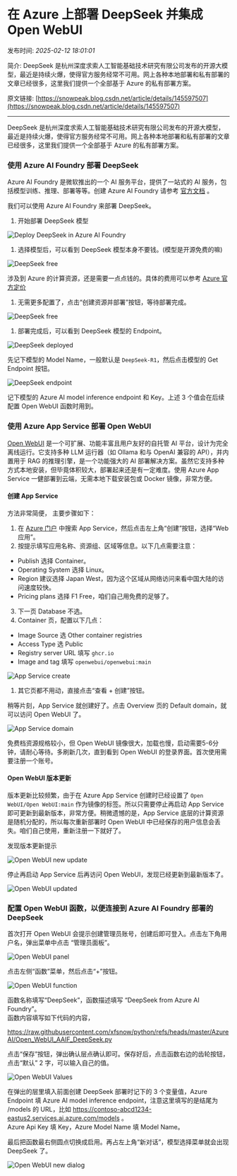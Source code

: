 # 在 Azure 上部署 DeepSeek 并集成 Open WebUI

发布时间: *2025-02-12 18:01:01*

简介: DeepSeek 是杭州深度求索人工智能基础技术研究有限公司发布的开源大模型，最近是持续火爆，使得官方服务经常不可用。网上各种本地部署和私有部署的文章已经很多，这里我们提供一个全部基于 Azure 的私有部署方案。

原文链接: [https://snowpeak.blog.csdn.net/article/details/145597507](https://snowpeak.blog.csdn.net/article/details/145597507)

---------

DeepSeek 是杭州深度求索人工智能基础技术研究有限公司发布的开源大模型，最近是持续火爆，使得官方服务经常不可用。网上各种本地部署和私有部署的文章已经很多，这里我们提供一个全部基于 Azure 的私有部署方案。

### 使用 Azure AI Foundry 部署 DeepSeek

Azure AI Foundry 是微软推出的一个 AI 服务平台，提供了一站式的 AI 服务，包括模型训练、推理、部署等等。创建 Azure AI Foundry 请参考 [官方文档](<https://learn.microsoft.com/azure/ai-studio/how-to/create-projects> "官方文档") 。

我们可以使用 Azure AI Foundry 来部署 DeepSeek。

  1. 开始部署 DeepSeek 模型

![Deploy DeepSeek in Azure AI Foundry](../assets/img/20250212_Azure_DeepSeek_Open_01.png)

  1. 选择模型后，可以看到 DeepSeek 模型本身不要钱。(模型是开源免费的嘛)

![DeepSeek free](../assets/img/20250212_Azure_DeepSeek_Open_02.png)

涉及到 Azure 的计算资源，还是需要一点点钱的。具体的费用可以参考 [Azure 官方定价](<https://azure.microsoft.com/zh-cn/pricing/details/machine-learning/> "Azure 官方定价")

  1. 无需更多配置了，点击“创建资源并部署”按钮，等待部署完成。

![DeepSeek free](../assets/img/20250212_Azure_DeepSeek_Open_03.png)

  1. 部署完成后，可以看到 DeepSeek 模型的 Endpoint。

![DeepSeek deployed](../assets/img/20250212_Azure_DeepSeek_Open_04.png)

先记下模型的 Model Name，一般默认是 `DeepSeek-R1`，然后点击模型的 Get Endpoint 按钮。

![DeepSeek endpoint](../assets/img/20250212_Azure_DeepSeek_Open_05.png)

记下模型的 Azure AI model inference endpoint 和 Key。上述 3 个值会在后续配置 Open WebUI 函数时用到。

### 使用 Azure App Service 部署 Open WebUI

[Open WebUI](<https://www.openwebui.com/> "Open WebUI") 是一个可扩展、功能丰富且用户友好的自托管 AI 平台，设计为完全离线运行。它支持多种 LLM 运行器（如 Ollama 和与 OpenAI 兼容的 API），并内置用于 RAG 的推理引擎，是一个功能强大的 AI 部署解决方案。虽然它支持多种方式本地安装，但毕竟体积较大，部署起来还是有一定难度。使用 Azure App Service 一健部署到云端，无需本地下载安装包或 Docker 镜像，非常方便。

#### 创建 App Service

方法非常简便， 主要步骤如下：

  1. 在 [Azure 门户](<https://portal.azure.com/> "Azure 门户") 中搜索 App Service，然后点击左上角“创建”按钮，选择“Web 应用”。
  2. 按提示填写应用名称、资源组、区域等信息。以下几点需要注意： 
 * Publish 选择 Container。
 * Operating System 选择 Linux。
 * Region 建议选择 Japan West，因为这个区域从网络访问来看中国大陆的访问速度较快。
 * Pricing plans 选择 F1 Free，咱们自己用免费的足够了。
  3. 下一页 Database 不选。
  4. Container 页，配置以下几点： 
 * Image Source 选 Other container registries
 * Access Type 选 Public
 * Registry server URL 填写 `ghcr.io`
 * Image and tag 填写 `openwebui/openwebui:main`

![App Service create](../assets/img/20250212_Azure_DeepSeek_Open_06.png)

  1. 其它页都不用动，直接点击“查看 + 创建”按钮。

稍等片刻，App Service 就创建好了。点击 Overview 页的 Default domain，就可以访问 Open WebUI 了。

![App Service domain](../assets/img/20250212_Azure_DeepSeek_Open_07.png)

免费档资源规格较小，但 Open WebUI 镜像很大，加载也慢，启动需要5-6分钟，请耐心等待。多刷新几次，直到看到 Open WebUI 的登录界面。首次使用需要注册一个账号。

#### Open WebUI 版本更新

版本更新比较频繁，由于在 Azure App Service 创建时已经设置了 `Open WebUI/Open WebUI:main` 作为镜像的标签。所以只需要停止再启动 App Service 即可更新到最新版本，非常方便。稍微遗憾的是，App Service 底层的计算资源是随机分配的，所以每次重新部署时 Open WebUI 中已经保存的用户信息会丢失。咱们自己使用，重新注册一下就好了。

发现版本更新提示

![Open WebUI new update](../assets/img/20250212_Azure_DeepSeek_Open_08.png)

停止再启动 App Service 后再访问 Open WebUI，发现已经更新到最新版本了。

![Open WebUI updated](../assets/img/20250212_Azure_DeepSeek_Open_09.png)

### 配置 Open WebUI 函数，以便连接到 Azure AI Foundry 部署的 DeepSeek

首次打开 Open WebUI 会提示创建管理员账号，创建后即可登入。点击左下角用户名，弹出菜单中点击 “管理员面板”。

![Open WebUI panel](../assets/img/20250212_Azure_DeepSeek_Open_10.png)

点击左侧“函数”菜单，然后点击“+”按钮。

![Open WebUI function](../assets/img/20250212_Azure_DeepSeek_Open_11.png)

函数名称填写“DeepSeek”，函数描述填写 “DeepSeek from Azure AI Foundry”。  
函数内容填写如下代码的内容，

<https://raw.githubusercontent.com/xfsnow/python/refs/heads/master/AzureAI/Open_WebUI_AAIF_DeepSeek.py>

点击“保存”按钮，弹出确认层点确认即可。保存好后，点击函数右边的齿轮按钮，点击“默认” 2 字，可以输入自己的值。

![Open WebUI Values](../assets/img/20250212_Azure_DeepSeek_Open_12.png)

在弹出的层里填入前面创建 DeepSeek 部署时记下的 3 个变量值，Azure Endpoint 填 Azure AI model inference endpoint，注意这里填写的是结尾为 /models 的 URL，比如 <https://contoso-abcd1234-eastus2.services.ai.azure.com/models> 。  
Azure Api Key 填 Key，Azure Model Name 填 Model Name。

最后把函数最右侧圆点切换成启用。再占左上角“新对话”，模型选择菜单就会出现 DeepSeek 了。

![Open WebUI new dialog](../assets/img/20250212_Azure_DeepSeek_Open_13.png)
